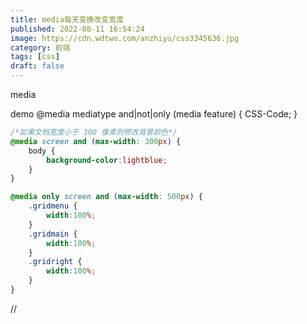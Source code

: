 ```yaml
---
title: media每天变换改变宽度
published: 2022-08-11 16:54:24
image: https://cdn.wdtwo.com/anzhiyu/css3345636.jpg
category: 前端
tags: [css]
draft: false
---
```

media
<!--more-->
demo
@media mediatype and|not|only (media feature) {
    CSS-Code;
}
```css
/*如果文档宽度小于 300 像素则修改背景颜色*/
@media screen and (max-width: 300px) {
    body {
        background-color:lightblue;
    }
}

@media only screen and (max-width: 500px) {
    .gridmenu {
        width:100%;
    }
    .gridmain {
        width:100%;
    }
    .gridright {
        width:100%;
    }
}
```

























//
